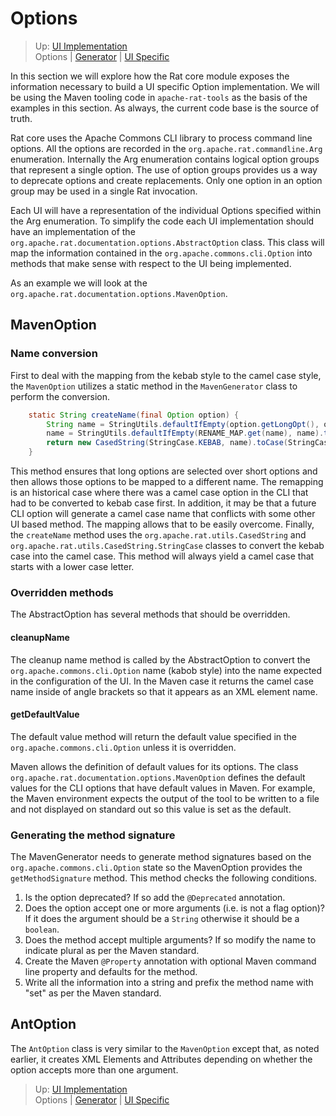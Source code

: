 <!---
 Licensed to the Apache Software Foundation (ASF) under one or more
 contributor license agreements.  See the NOTICE file distributed with
 this work for additional information regarding copyright ownership.
 The ASF licenses this file to You under the Apache License, Version 2.0
 (the "License"); you may not use this file except in compliance with
 the License.  You may obtain a copy of the License at

      http://www.apache.org/licenses/LICENSE-2.0

 Unless required by applicable law or agreed to in writing, software
 distributed under the License is distributed on an "AS IS" BASIS,
 WITHOUT WARRANTIES OR CONDITIONS OF ANY KIND, either express or implied.
 See the License for the specific language governing permissions and
 limitations under the License.
-->

# Options

> Up: [UI Implementation](../ui_implementation.html)
> <br />Options  | [Generator](./generator.html) | [UI Specific](./ui_specific.html)


In this section we will explore how the Rat core module exposes the information necessary to build a UI specific Option implementation.  We will be using the Maven tooling code in `apache-rat-tools` as the basis of the examples in this section.  As always, the current code base is the source of truth.

Rat core uses the Apache Commons CLI library to process command line options.  All the options are recorded in the `org.apache.rat.commandline.Arg` enumeration.  Internally the Arg enumeration contains logical option groups that represent a single option.  The use of option groups provides us a way to deprecate options and create replacements.  Only one option in an option group may be used in a single Rat invocation.

Each UI will have a representation of the individual Options specified within the Arg enumeration.  To simplify the code each UI implementation should have an implementation of the `org.apache.rat.documentation.options.AbstractOption` class.  This class will map the information contained in the `org.apache.commons.cli.Option` into methods that make sense with respect to the UI being implemented.

As an example we will look at the `org.apache.rat.documentation.options.MavenOption`.

## MavenOption

### Name conversion

First to deal with the mapping from the kebab style to the camel case  style, the `MavenOption` utilizes a static method in the `MavenGenerator` class to perform the conversion.

```java
    static String createName(final Option option) {
        String name = StringUtils.defaultIfEmpty(option.getLongOpt(), option.getOpt());
        name = StringUtils.defaultIfEmpty(RENAME_MAP.get(name), name).toLowerCase(Locale.ROOT);
        return new CasedString(StringCase.KEBAB, name).toCase(StringCase.CAMEL);
    }
```

This method ensures that long options are selected over short options and then allows those options to be mapped to a different name.  The remapping is an historical case where there was a camel case option in the CLI that had to be converted to kebab case first.  In addition, it may be that a future CLI option will generate a camel case name that conflicts with some other UI based method.  The mapping allows that to be easily overcome.  Finally, the `createName` method uses the `org.apache.rat.utils.CasedString` and `org.apache.rat.utils.CasedString.StringCase` classes to convert the kebab case into the camel case.  This method will always yield a camel case that starts with a lower case letter.

### Overridden methods

The AbstractOption has several methods that should be overridden.

#### cleanupName

The cleanup name method is called by the AbstractOption to convert the `org.apache.commons.cli.Option` name (kabob style) into the name expected in the configuration of the UI.  In the Maven case it returns the camel case name inside of angle brackets so that it appears as an XML element name.

#### getDefaultValue

The default value method will return the default value specified in the `org.apache.commons.cli.Option` unless it is overridden.

Maven allows the definition of default values for its options.  The class `org.apache.rat.documentation.options.MavenOption` defines the default values for the CLI options that have default values in Maven.  For example, the Maven environment expects the output of the tool to be written to a file and not displayed on standard out so this value is set as the default.

### Generating the method signature

The MavenGenerator needs to generate method signatures based on the `org.apache.commons.cli.Option` state so the MavenOption provides the `getMethodSignature` method.  This method checks the following conditions.

1. Is the option deprecated? If so add the `@Deprecated` annotation.
2. Does the option accept one or more arguments (i.e. is not a flag option)? If it does the argument should be a `String` otherwise it should be a `boolean`.
3. Does the method accept multiple arguments?  If so modify the name to indicate plural as per the Maven standard.
4. Create the Maven `@Property` annotation with optional Maven command line property and defaults for the method.
5. Write all the information into a string and prefix the method name with "set" as per the Maven standard.

## AntOption

The `AntOption` class is very similar to the `MavenOption` except that, as noted earlier, it creates XML Elements and Attributes depending on whether the option accepts more than one argument.

> Up: [UI Implementation](../ui_implementation.html)
> <br />Options | [Generator](./generator.html) | [UI Specific](./ui_specific.html)
